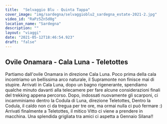 ```yaml
---
title:  "Selvaggio Blu - Quinta Tappa"
cover_image: "img/sardegna/selvaggioblu2_sardegna_estate-2021-2.jpg"
video_id: "RaPz5Zn5d0g"
location_name: "Sardegna"
description: ""
layout: "viaggi"
date: "2021-05-12T18:46:54.923"
draft: "false"
---
```


## Ovile Onamara - Cala Luna - Teletottes

Partiamo dall'ovile Onamara in direzione Cala Luna. Poco prima della cala incontriamo un bellissima arco naturale, il Supramonte non finisce mai di stupire. Arrivati in Cala Luna, dopo un bagno rigenerante, spendiamo qualche minuto davanti alla telecamere per fare alcune considerazioni finali del trekking appena percorso. Dopo, indossati nuovamente gli scarponi, ci incamminiamo dentro la Codula di Luna, direzione Teletottes, Dentro la Codula, il caldo non ci da tregua per tre ore, ma ormai nulla ci può fermare :)  
Arrivati finalmente a Teletottes, il mitico Vitto ci viene a prendere in macchina. Una splendida grigliata tra amici ci aspetta a Gennaio Silana!!
